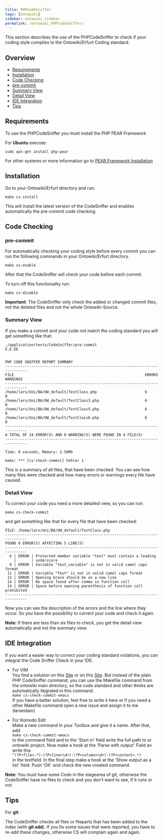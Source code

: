 ```yaml
---
title: PHPCodeSniffer
tags: [ontowiki]
sidebar: ontowiki_sidebar
permalink: /ontowiki_PHPCodeSniffer/
---
```

This section describes the use of the PHPCodeSniffer to check if your coding style complies to the Ontowiki/Erfurt Coding standard.

## Overview ##

* [Requirements](#requirements)
* [Installation](#installation)
* [Code Checking](#codechecking)
 * [pre-commit](#precommit)
 * [Summary View](#summaryview)
 * [Detail View](#detailview)
 * [IDE Integration](#ideintegration)
* [Tips](#tips)

<a id="requirements"></a>
## Requirements ##

To use the PHPCodeSniffer you must install the PHP PEAR Framework

For **Ubuntu** execute:

    sudo apt-get install php-pear


For other systems or more information go to
[PEAR Framework Installation](http://pear.php.net/manual/en/installation.php)

<a id="installation"></a>
## Installation ##

Go to your Ontowiki/Erfurt directory and run:

    make cs-install


This will install the latest version of the CodeSniffer and enables automatically the pre-commit code checking.

<a id="codechecking"></a>
## Code Checking ##
<a id="precommit"></a>
### pre-commit ###
For automatically checking your coding style before every commit you can run the following commands in your Ontowiki/Erfurt directory.

    make cs-enable

After that the CodeSniffer will check your code before each commit.

To turn off this functionality run:

    make cs-disable

**Important**:
The CodeSniffer only check the added or changed commit files, not the deleted files and not the whole Ontowiki-Source.

<a id="summaryview"></a>
### Summary View ###
If you make a commit and your code not match the coding standard you will get something like that:

    ./application/tests/CodeSniffer/pre-commit
    E.E.EE


    PHP CODE SNIFFER REPORT SUMMARY
    --------------------------------------------------------------------------------
    FILE                                                            ERRORS  WARNINGS
    --------------------------------------------------------------------------------
    /home/lars/Uni/BA/OW_default/TestClass.php                      6       0
    /home/lars/Uni/BA/OW_default/TestClass3.php                     6       0
    /home/lars/Uni/BA/OW_default/TestClass5.php                     6       0
    /home/lars/Uni/BA/OW_default/TestClass6.php                     6       0
    --------------------------------------------------------------------------------
    A TOTAL OF 24 ERROR(S) AND 0 WARNING(S) WERE FOUND IN 4 FILE(S)
    --------------------------------------------------------------------------------

    Time: 0 seconds, Memory: 2.50Mb

    make: *** [cs-check-commit] Fehler 1

This is a summary of all files, that have been checked. You can see how many files were checked and how many errors or warnings every file have caused.

<a id="detailview"></a>
### Detail View ###
To correct your code you need a more detailed view, so you can run:

    make cs-check-commit

and get something like that for every file that have been checked:

    FILE: /home/lars/Uni/BA/OW_default/TestClass.php
    --------------------------------------------------------------------------------
    FOUND 6 ERROR(S) AFFECTING 5 LINE(S)
    --------------------------------------------------------------------------------
      6 | ERROR | Protected member variable "test" must contain a leading
        |       | underscore
      9 | ERROR | Variable "test_variable" is not in valid camel caps format
     11 | ERROR | Variable "Test" is not in valid camel caps format
     13 | ERROR | Opening brace should be on a new line
     14 | ERROR | No space found after comma in function call
     14 | ERROR | Space before opening parenthesis of function call prohibited
    --------------------------------------------------------------------------------

Now you can see the description of the errors and the line where they occur.
So you have the possibility to correct your code and check it again.

**Note:** If there are less than six files to check, you get the detail view automatically and not the summary view.

<a id="ideintegration"></a>
## IDE Integration ##
If you want a easier way to correct your coding standard violations, you can integrat the Code Sniffer Check in your IDE.  

* For VIM  
You find a solution on this 
[Site](http://joncairns.com/2012/03/vim-with-php-code-sniffer-mess-detector-and-code-coverage/)
or on this
[Site](http://www.koch.ro/blog/index.php?/archives/62-Integrate-PHP-CodeSniffer-in-VIM.html).
But instead of the plain PHP CodeSniffer command, you can use the Makefile command from the ontowiki main directory,
so the code standard and other thinks are automatically itegrated in this command.  
`make cs-check-commit-emacs`  
If you have a better solution, feel free to write it here or if you need a other Makefile command open a new issue
and assign it to me (larseidam)

* For Komodo Edit  
Make a new command in your Toolbox and give it a name. After that, add  
`make cs-check-commit-emacs`  
to the command field and to the 'Start in' field
write the full path to or ontowiki project. Now make a hook at the 'Parse with output'
Field an write this  
`^(?P<file>.*):(?P<line>\d+):(?P<column>\d+):(?P<content>.*)`  
in the textfield. In the final step make a hook at the 'Show output as a list' field.
Push 'OK' and check the new created command.

**Note:** You must have some Code in the stagearea of git, otherwise the CodeSniffer have no files to check and you don't
want to see, if it runs or not.

<a id="tips"></a>
## Tips ##
For **git**:

The CodeSniffer checks all files or fileparts that has been added to the index (with **git add**). If you fix some issues that were reported, you have to re-add these changes, otherwise CS will complain again and again.